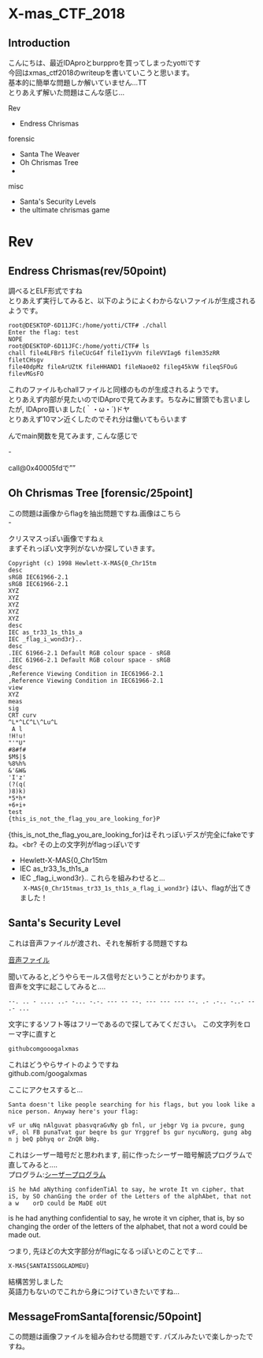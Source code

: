# X-mas_CTF_2018

## Introduction

こんにちは、最近IDAproとburpproを買ってしまったyottiです<br>
今回はxmas_ctf2018のwriteupを書いていこうと思います。<br>
基本的に簡単な問題しか解いていません...TT<br>
とりあえず解いた問題はこんな感じ...

Rev
 - Endress Chrismas

forensic
 - Santa The Weaver
 - Oh Chrismas Tree
 - 

misc
 - Santa's Security Levels
 - the ultimate chrismas game


# Rev
## Endress Chrismas(rev/50point)
調べるとELF形式ですね<br>
とりあえず実行してみると、以下のようによくわからないファイルが生成されるようです。
```
root@DESKTOP-6D11JFC:/home/yotti/CTF# ./chall
Enter the flag: test
NOPE
root@DESKTOP-6D11JFC:/home/yotti/CTF# ls
chall file4LFBrS fileCUcG4f fileI1yvVn fileVVIag6 filem35zRR filetCHsgv
file40dpMz fileArUZtK fileHHAND1 fileNaoe02 fileg45kVW fileqSFOuG filevMGsFO
```
これのファイルもchallファイルと同様のものが生成されるようです。<br>
とりあえず内部が見たいのでIDAproで見てみます。ちなみに冒頭でも言いましたが, IDApro買いました(｀・ω・´)ドヤ<br>とりあえず10マン近くしたのでそれ分は働いてもらいます<br>

んでmain関数を見てみます, こんな感じで


-[]()

call@0x40005fdで””

## Oh Chrismas Tree [forensic/25point]

この問題は画像からflagを抽出問題ですね.画像はこちら<br>
-[](https://github.com/yottii/CTF/blob/master/writeup/20181221_x-masCTF2018/file/MerryChristmas.jpg)

クリスマスっぽい画像ですねぇ<br>
まずそれっぽい文字列がないか探していきます。
```
Copyright (c) 1998 Hewlett-X-MAS{0_Chr15tm
desc
sRGB IEC61966-2.1
sRGB IEC61966-2.1
XYZ
XYZ
XYZ
XYZ
XYZ
desc
IEC as_tr33_1s_th1s_a
IEC _flag_i_wond3r}..
desc
.IEC 61966-2.1 Default RGB colour space - sRGB
.IEC 61966-2.1 Default RGB colour space - sRGB
desc
,Reference Viewing Condition in IEC61966-2.1
,Reference Viewing Condition in IEC61966-2.1
view
XYZ
meas
sig
CRT curv
^L*^LC^L\^Lu^L
 A l
!H!u!
"'"U"
#8#f#
$M$|$
%8%h%
&'&W&
'I'z'
(?(q(
)8)k)
*5*h*
+6+i+
test
{this_is_not_the_flag_you_are_looking_for}P
```
{this_is_not_the_flag_you_are_looking_for}はそれっぽいデスが完全にfakeですね。<br?
その上の文字列がflagっぽいです<br>
 - Hewlett-X-MAS{0_Chr15tm 
 - IEC as_tr33_1s_th1s_a 
 - IEC _flag_i_wond3r}.. 
これらを組みわせると...<br>
` X-MAS{0_Chr15tmas_tr33_1s_th1s_a_flag_i_wond3r}`
はい、flagが出てきました！

## Santa's Security Level
これは音声ファイルが渡され、それを解析する問題ですね<br>

[音声ファイル](https://github.com/yottii/CTF/tree/master/writeup/20181221_x-masCTF2018/file/message.mp3)

聞いてみると,どうやらモールス信号だということがわかります。<br>
音声を文字に起こしてみると....

``` 
--. .. - .... ..- -... -.-. --- -- --. --- --- --- --. .- .-.. -..- -- .- ...
```

文字にするソフト等はフリーであるので探してみてください。
この文字列をローマ字に直すと
```
githubcomgooogalxmas
```

これはどうやらサイトのようですね<br>
github.com/googalxmas

ここにアクセスすると...

```
Santa doesn't like people searching for his flags, but you look like a nice person. Anyway here's your flag:

vF ur uNq nAlguvat pbasvqraGvNy gb fnl, ur jebgr Vg ia pvcure, gung vF, ol FB punaTvat gur beqre bs gur Yrggref bs gur nycuNorg, gung abg n j beQ pbhyq or ZnQR bHg.
```

これはシーザー暗号だと思われます, 前に作ったシーザー暗号解読プログラムで直してみると....<br>
プログラム:[シーザープログラム](https://github.com/yottii/SecurityTools/blob/master/rot/rot.py)

```
iS he hAd aNything confidenTiAl to say, he wrote It vn cipher, that iS, by SO chanGing the order of the Letters of the alphAbet, that not a w    orD could be MaDE oUt
```

is he had anything confidential to say, he wrote it vn cipher, that is, by so changing the order of the letters of the alphabet, that not a word could be made out.

つまり, 先ほどの大文字部分がflagになるっぽいとのことです...<br>

```
X-MAS{SANTAISSOGLADMEU}
```

結構苦労しました<br>
英語力もないのでこれから身につけていきたいですね...<br>


##  MessageFromSanta[forensic/50point]

この問題は画像ファイルを組み合わせる問題です.
パズルみたいで楽しかったですね。

